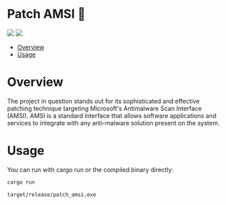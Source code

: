 # Patch AMSI 🦀

<p align="left">
	<a href="https://www.rust-lang.org/"><img src="https://img.shields.io/badge/made%20with-Rust-red"></a>
	<a href="#"><img src="https://img.shields.io/badge/platform-windows-blueviolet"></a>
</p>

- [Overview](#overview)
- [Usage](#usage)

# Overview

The project in question stands out for its sophisticated and effective patching technique targeting Microsoft's Antimalware Scan Interface (AMSI). AMSI is a standard interface that allows software applications and services to integrate with any anti-malware solution present on the system.

# Usage 

You can run with cargo run or the compiled binary directly:
```sh
cargo run
```
```sh
target/release/patch_amsi.exe
```